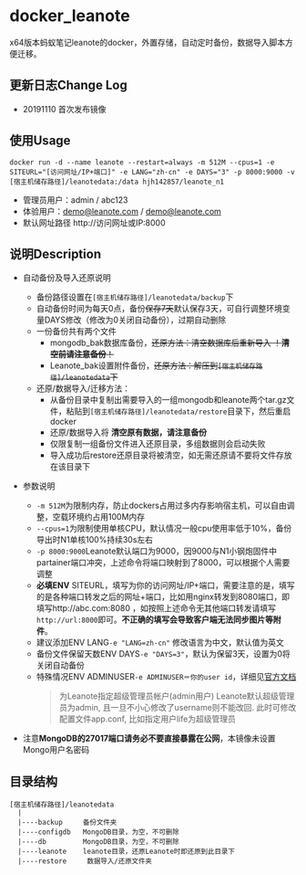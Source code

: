 # docker_leanote
x64版本蚂蚁笔记leanote的docker，外置存储，自动定时备份，数据导入脚本方便迁移。

## 更新日志Change Log
* 20191110 首次发布镜像

## 使用Usage
```
docker run -d --name leanote --restart=always -m 512M --cpus=1 -e SITEURL="[访问网址/IP+端口]" -e LANG="zh-cn" -e DAYS="3" -p 8000:9000 -v [宿主机储存路径]/leanotedata:/data hjh142857/leanote_n1
```
*  管理员用户：admin / abc123
*  体验用户：demo@leanote.com / demo@leanote.com
*  默认网址路径 http://访问网址或IP:8000

## 说明Description
* 自动备份及导入还原说明
  * 备份路径设置在`[宿主机储存路径]/leanotedata/backup`下
  * 自动备份时间为每天0点，备份~~保存7天~~默认保存3天，可自行调整环境变量DAYS修改（修改为0关闭自动备份），过期自动删除
  * 一份备份共有两个文件
    * mongodb_bak数据库备份，~~还原方法：清空数据库后重新导入   ！**清空前请注意备份**！~~
    * Leanote_bak设置附件备份，~~还原方法：解压到`[宿主机储存路径]/leanotedata`下~~
  * 还原/数据导入/迁移方法：
    * 从备份目录中复制出需要导入的一组mongodb和leanote两个tar.gz文件，粘贴到`[宿主机储存路径]/leanotedata/restore`目录下，然后重启docker
    * 还原/数据导入将 **清空原有数据，请注意备份**
    * 仅限复制一组备份文件进入还原目录，多组数据则会启动失败
    * 导入成功后restore还原目录将被清空，如无需还原请不要将文件存放在该目录下
* 参数说明
  * `-m 512M`为限制内存，防止dockers占用过多内存影响宿主机，可以自由调整，空载环境约占用100M内存
  * `--cpus=1`为限制使用单核CPU，默认情况一般cpu使用率低于10%，备份导出时N1单核100%持续30s左右
  * `-p 8000:9000`Leanote默认端口为9000，因9000与N1小钢炮固件中partainer端口冲突，上述命令将端口映射到了8000，可以根据个人需要调整
  * **必填ENV**  SITEURL，填写为你的访问网址/IP+端口，需要注意的是，填写的是各种端口转发之后的网址+端口，比如用nginx转发到8080端口，即填写http://abc.com:8080 ，如按照上述命令无其他端口转发请填写`http://url:8000`即可。**不正确的填写会导致客户端无法同步图片等附件**。
  * 建议添加ENV LANG`-e "LANG=zh-cn"` 修改语言为中文，默认值为英文
  * 备份文件保留天数ENV DAYS`-e "DAYS=3"`，默认为保留3天，设置为0将关闭自动备份
  * 特殊情况ENV ADMINUSER`-e ADMINUSER＝你的user id`，详细见[官方文档][2]
     >为Leanote指定超级管理员帐户(admin用户)
Leanote默认超级管理员为admin, 且一旦不小心修改了username则不能改回. 此时可修改配置文件app.conf, 比如指定用户life为超级管理员

* 注意**MongoDB的27017端口请务必不要直接暴露在公网**，本镜像未设置Mongo用户名密码

## 目录结构
```
[宿主机储存路径]/leanotedata 
  |
  |----backup     备份文件夹
  |----configdb   MongoDB目录，为空，不可删除
  |----db         MongoDB目录，为空，不可删除
  |----leanote    leanote目录，还原Leanote时即还原到此目录下
  |----restore     数据导入/还原文件夹
```
[1]: https://hub.docker.com/r/hjh142857/leanote
[2]: https://github.com/leanote/leanote/wiki/QA#%E4%B8%BAleanote%E6%8C%87%E5%AE%9A%E8%B6%85%E7%BA%A7%E7%AE%A1%E7%90%86%E5%91%98%E5%B8%90%E6%88%B7admin%E7%94%A8%E6%88%B7

